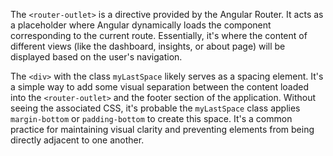 The `<router-outlet>` is a directive provided by the Angular Router. It acts as a placeholder where Angular dynamically loads the component corresponding to the current route. Essentially, it's where the content of different views (like the dashboard, insights, or about page) will be displayed based on the user's navigation.

The `<div>` with the class `myLastSpace` likely serves as a spacing element. It's a simple way to add some visual separation between the content loaded into the `<router-outlet>` and the footer section of the application.  Without seeing the associated CSS, it's probable the `myLastSpace` class applies `margin-bottom` or `padding-bottom` to create this space.  It's a common practice for maintaining visual clarity and preventing elements from being directly adjacent to one another.